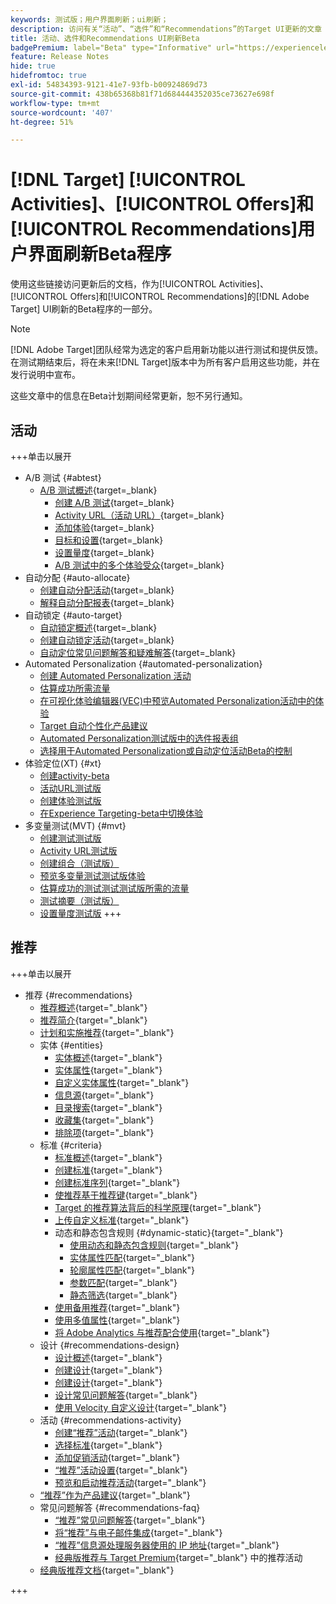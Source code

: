 ```yaml
---
keywords: 测试版；用户界面刷新；ui刷新；
description: 访问有关“活动”、“选件”和“Recommendations”的Target UI更新的文章
title: 活动、选件和Recommendations UI刷新Beta
badgePremium: label="Beta" type="Informative" url="https://experienceleague.adobe.com/docs/target/using/introduction/intro.html?lang=en#beta newtab=true" tooltip="了解 [!DNL Target] Beta计划。"
feature: Release Notes
hide: true
hidefromtoc: true
exl-id: 54834393-9121-41e7-93fb-b00924869d73
source-git-commit: 438b65368b81f71d684444352035ce73627e698f
workflow-type: tm+mt
source-wordcount: '407'
ht-degree: 51%

---
```


# [!DNL Target] [!UICONTROL Activities]、[!UICONTROL Offers]和[!UICONTROL Recommendations]用户界面刷新Beta程序

使用这些链接访问更新后的文档，作为[!UICONTROL Activities]、[!UICONTROL Offers]和[!UICONTROL Recommendations]的[!DNL Adobe Target] UI刷新的Beta程序的一部分。

>[!NOTE]
>
>[!DNL Adobe Target]团队经常为选定的客户启用新功能以进行测试和提供反馈。 在测试期结束后，将在未来[!DNL Target]版本中为所有客户启用这些功能，并在发行说明中宣布。
>
>这些文章中的信息在Beta计划期间经常更新，恕不另行通知。

## 活动

+++单击以展开

* A/B 测试 {#abtest}
   * [A/B 测试概述](c-activities/t-test-ab/test-ab-beta.md){target=_blank}
      * [创建 A/B 测试](c-activities/t-test-ab/t-test-create-ab/test-create-ab-beta.md){target=_blank}
      * [Activity URL（活动 URL）](c-activities/t-test-ab/t-test-create-ab/ab-activity-url-beta.md){target=_blank}
      * [添加体验](c-activities/t-test-ab/t-test-create-ab/ab-add-experience-beta.md){target=_blank}
      * [目标和设置](c-activities/t-test-ab/t-test-create-ab/ab-goals-and-settings-beta.md){target=_blank}
      * [设置量度](c-activities/t-test-ab/t-test-create-ab/ab-set-metrics-beta.md){target=_blank}
      * [A/B 测试中的多个体验受众](c-activities/t-test-ab/t-test-create-ab/target-experience-to-multiple-audiences-beta.md){target=_blank}
* 自动分配 {#auto-allocate}
   * [创建自动分配活动](/help/main/c-activities/automated-traffic-allocation/create-auto-allocate-activity-beta.md){target=_blank}
   * [解释自动分配报表](c-activities/automated-traffic-allocation/determine-winner-beta.md){target=_blank}
* 自动锁定 {#auto-target}
   * [自动锁定概述](/help/main/c-activities/auto-target/auto-target-to-optimize-beta.md){target=_blank}
   * [创建自动锁定活动](/help/main/c-activities/auto-target/create-auto-target-beta.md){target=_blank}
   * [自动定位常见问题解答和疑难解答](/help/main/c-activities/auto-target/auto-target-troubleshooting-faqs.md){target=_blank}
* Automated Personalization {#automated-personalization}
   * [创建 Automated Personalization 活动](/help/main/c-activities/t-automated-personalization/create-ap-activity-beta.md)
   * [估算成功所需流量](https://experienceleague.adobe.com/en/docs/target/using/activities/automated-personalization/ap-traffic-estimator-beta)
   * [在可视化体验编辑器(VEC)中预览Automated Personalization活动中的体验](https://experienceleague.adobe.com/en/docs/target/using/activities/automated-personalization/ap-preview-experiences-beta)
   * [Target 自动个性化产品建议](https://experienceleague.adobe.com/en/docs/target/using/activities/automated-personalization/ap-target-offers)
   * [Automated Personalization测试版中的选件报表组](/help/main/c-activities/t-automated-personalization/offer-reporting-groups-in-automated-personalization-beta.md)
   * [选择用于Automated Personalization或自动定位活动Beta的控制](c-activities/t-automated-personalization/experience-as-control-beta.md)
* 体验定位(XT) {#xt}
   * [创建activity-beta](c-activities/t-experience-target/t-xt-create/xt-create-beta.md)
   * [活动URL测试版](c-activities/t-experience-target/t-xt-create/xt-activity-url-beta.md)
   * [创建体验测试版](c-activities/t-experience-target/t-xt-create/xt-add-experience-beta.md)
   * [在Experience Targeting-beta中切换体验](c-activities/t-experience-target/t-xt-create/xt-switching-experiences-beta.md)
* 多变量测试(MVT) {#mvt}
   * [创建测试测试版](c-activities/c-multivariate-testing/t-create-multivariate-test/create-multivariate-test-beta.md)
   * [Activity URL测试版](c-activities/c-multivariate-testing/t-create-multivariate-test/url-beta.md)
   * [创建组合（测试版）](c-activities/c-multivariate-testing/t-create-multivariate-test/add-offers-beta.md)
   * [预览多变量测试测试版体验](c-activities/c-multivariate-testing/t-create-multivariate-test/preview-experiences-beta.md)
   * [估算成功的测试测试测试版所需的流量](c-activities/c-multivariate-testing/t-create-multivariate-test/traffic-estimator-beta.md)
   * [测试摘要（测试版）](c-activities/c-multivariate-testing/t-create-multivariate-test/test-summary-beta.md)
   * [设置量度测试版](c-activities/c-multivariate-testing/t-create-multivariate-test/mvt-set-metrics-beta.md)
+++

<!-- 
* Automated Personalization {#automated-personalization}
   * [Create an Automated Personalization activity](c-activities/t-automated-personalization/create-ap-activity-beta.md){target=_blank}
   * [Estimate the traffic required for success](c-activities/t-automated-personalization/ap-traffic-estimator-beta.md){target=_blank}
   * [Preview experiences for an Automated Personalization test](c-activities/t-automated-personalization/ap-preview-experiences-beta.md){target=_blank}
   * [Target Automated Personalization offers](c-activities/t-automated-personalization/ap-target-offers.md){target=_blank}
   * [Manage exclusions](c-activities/t-automated-personalization/managing-exclusions-beta.md){target=_blank}
   * [Offer reporting groups in Automated Personalization](/help/main/c-activities/t-automated-personalization/offer-reporting-groups-in-automated-personalization.md){target=_blank}
   * [Select the control for your Automated Personalization or Auto-Target activity](c-activities/t-automated-personalization/experience-as-control.md){target=_blank}
   * [Automated Personalization FAQ](c-activities/t-automated-personalization/automated-personalization-faq.md){target=_blank}
   * [Troubleshoot Automated Personalization](c-activities/t-automated-personalization/ap-trouble.md){target=_blank}
* Experience Targeting {#experience-targeting}
   * [Experience Targeting overview](c-activities/t-experience-target/experience-target.md){target=_blank}
   * Create an Experience Targeting activity {#create-targeting}
      * [Create an activity](c-activities/t-experience-target/t-xt-create/xt-create.md){target=_blank}
      * [Activity URL](c-activities/t-experience-target/t-xt-create/xt-activity-url.md){target=_blank}
      * [Create an experience](c-activities/t-experience-target/t-xt-create/xt-add-experience.md){target=_blank}
      * [Switching experiences in Experience Targeting](c-activities/t-experience-target/t-xt-create/xt-switching-experiences.md){target=_blank}
      * [Goals and settings](c-activities/t-experience-target/t-xt-create/xt-goals-and-settings.md){target=_blank}
      * [Set metrics](c-activities/t-experience-target/t-xt-create/xt-set-metrics.md){target=_blank}
* Multivariate Test {#multivariate-test}
   * [Multivariate Test overview](c-activities/c-multivariate-testing/multivariate-testing.md){target=_blank}
   * [Multivariate Test best practices](c-activities/c-multivariate-testing/best-practices.md){target=_blank}
   * [Plan a Multivariate Test](c-activities/c-multivariate-testing/plan-mvt.md){target=_blank}
   * Create a Multivariate Test {#create-mvt}
      * [Create a test](c-activities/c-multivariate-testing/t-create-multivariate-test/create-multivariate-test.md){target=_blank}
      * [Activity URL](c-activities/c-multivariate-testing/t-create-multivariate-test/url.md){target=_blank}
      * [Create combinations](c-activities/c-multivariate-testing/t-create-multivariate-test/add-offers.md){target=_blank}
      * [Preview experiences for a Multivariate Test](c-activities/c-multivariate-testing/t-create-multivariate-test/preview-experiences.md){target=_blank}
      * [Estimate the traffic required for a successful test](c-activities/c-multivariate-testing/t-create-multivariate-test/traffic-estimator.md){target=_blank}
      * [Test summary](c-activities/c-multivariate-testing/t-create-multivariate-test/test-summary.md){target=_blank}
      * [Goals and settings](c-activities/c-multivariate-testing/t-create-multivariate-test/goals-and-settings.md){target=_blank}
      * [Set metrics](c-activities/c-multivariate-testing/t-create-multivariate-test/mvt-set-metrics.md){target=_blank}
      * [Troubleshoot Multivariate Tests](c-activities/c-multivariate-testing/t-create-multivariate-test/troubleshooting.md){target=_blank}
* [Recommendations activity](c-activities/recommendations-activity.md){target=_blank}
* [Edit an activity or save as draft](c-activities/edit-activity.md){target=_blank}
* [Priority](c-activities/priority.md){target=_blank}
* [Activity settings](c-activities/activity-settings.md){target=_blank}
* Success metrics {#success-metrics}
   * [Success metrics](c-activities/r-success-metrics/success-metrics.md){target=_blank}
   * [Click tracking](c-activities/r-success-metrics/click-tracking.md){target=_blank}
   * [Capture score](c-activities/r-success-metrics/capture-score.md){target=_blank}
* [Activity change log](c-activities/change-log.md){target=_blank}
* Troubleshoot activities {#troubleshoot-activities}
   * [Troubleshoot activities overview](c-activities/c-troubleshooting-activities/troubleshooting-activities.md){target=_blank}
   * [Troubleshoot content delivery](c-activities/c-troubleshooting-activities/content-trouble.md){target=_blank}
* Activity QA {#activity-qa}
   * [Activity QA overview](c-activities/c-activity-qa/activity-qa.md){target=_blank}
   * [Activity QA bookmarklet](c-activities/c-activity-qa/activity-qa-bookmark.md){target=_blank}
   * [Use Activity QA with server-side delivery](c-activities/c-activity-qa/use-qa-mode-with-server-side-delivery.md){target=_blank}-->

## 推荐

+++单击以展开

* 推荐 {#recommendations}
   * [推荐概述](c-recommendations/recommendations.md){target="_blank"}
   * [推荐简介](c-recommendations/introduction-to-recommendations.md){target="_blank"}
   * [计划和实施推荐](c-recommendations/plan-implement.md){target="_blank"}
   * 实体 {#entities}
      * [实体概述](c-recommendations/c-products/products.md){target="_blank"}
      * [实体属性](c-recommendations/c-products/entity-attributes.md){target="_blank"}
      * [自定义实体属性](c-recommendations/c-products/custom-entity-attributes.md){target="_blank"}
      * [信息源](/help/main/c-recommendations/c-products/feeds-beta.md){target="_blank"}
      * [目录搜索](/help/main/c-recommendations/c-products/catalog-search-beta.md){target="_blank"}
      * [收藏集](/help/main/c-recommendations/c-products/collections-beta.md){target="_blank"}
      * [排除项](/help/main/c-recommendations/c-products/exclusions-beta.md){target="_blank"}
   * 标准 {#criteria}
      * [标准概述](/help/main/c-recommendations/c-algorithms/algorithms-beta.md){target="_blank"}
      * [创建标准](/help/main/c-recommendations/c-algorithms/create-new-algorithm-beta.md){target="_blank"}
      * [创建标准序列](/help/main/c-recommendations/c-algorithms/create-criteria-sequence-beta.md){target="_blank"}
      * [使推荐基于推荐键](/help/main/c-recommendations/c-algorithms/base-the-recommendation-on-a-recommendation-key-beta.md){target="_blank"}
      * [Target 的推荐算法背后的科学原理](/help/main/c-recommendations/c-algorithms/recommendations-algorithms.md){target="_blank"}
      * [上传自定义标准](/help/main/c-recommendations/c-algorithms/recommendations-csv-beta.md){target="_blank"}
      * 动态和静态包含规则 {#dynamic-static}{target="_blank"}
         * [使用动态和静态包含规则](/help/main/c-recommendations/c-algorithms/use-dynamic-and-static-inclusion-rules-beta.md){target="_blank"}
         * [实体属性匹配](/help/main/c-recommendations/c-algorithms/entity-attribute-matching-beta.md){target="_blank"}
         * [轮廓属性匹配](/help/main/c-recommendations/c-algorithms/profile-attribute-matching-beta.md){target="_blank"}
         * [参数匹配](/help/main/c-recommendations/c-algorithms/parameter-matching-beta.md){target="_blank"}
         * [静态筛选](/help/main/c-recommendations/c-algorithms/static-value-beta.md){target="_blank"}
      * [使用备用推荐](/help/main/c-recommendations/c-algorithms/backup-recs-beta.md){target="_blank"}
      * [使用多值属性](/help/main/c-recommendations/c-algorithms/work-with-multi-value-attributes-beta.md){target="_blank"}
      * [将 Adobe Analytics 与推荐配合使用](/help/main/c-recommendations/c-algorithms/use-adobe-analytics-with-recommendations-beta.md){target="_blank"}
   * 设计 {#recommendations-design}
      * [设计概述](c-recommendations/c-design-overview/design-overview.md){target="_blank"}
      * [创建设计](c-recommendations/c-design-overview/create-design.md){target="_blank"}
      * [创建设计](/help/main/c-recommendations/c-design-overview/create-design-beta.md){target="_blank"}
      * [设计常见问题解答](c-recommendations/c-design-overview/template-faq.md){target="_blank"}
      * [使用 Velocity 自定义设计](c-recommendations/c-design-overview/customizing-a-template.md){target="_blank"}
   * 活动 {#recommendations-activity}
      * [创建“推荐”活动](c-recommendations/t-create-recs-activity/create-recs-activity.md){target="_blank"}
      * [选择标准](c-recommendations/t-create-recs-activity/algo-select-recs.md){target="_blank"}
      * [添加促销活动](c-recommendations/t-create-recs-activity/adding-promotions.md){target="_blank"}
      * [“推荐”活动设置](c-recommendations/t-create-recs-activity/recs-activity-settings.md){target="_blank"}
      * [预览和启动推荐活动](/help/main/c-recommendations/t-create-recs-activity/previewing-and-launching-your-recommendations-activity.md){target="_blank"}
   * [“推荐”作为产品建议](c-recommendations/recommendations-as-an-offer.md){target="_blank"}
   * 常见问题解答 {#recommendations-faq}
      * [“推荐”常见问题解答](c-recommendations/c-recommendations-faq/recommendations-faq.md){target="_blank"}
      * [将“推荐”与电子邮件集成](c-recommendations/c-recommendations-faq/integrating-recs-email.md){target="_blank"}
      * [“推荐”信息源处理服务器使用的 IP 地址](c-recommendations/c-recommendations-faq/ip-addresses-marketing-cloud.md){target="_blank"}
      * [经典版推荐与 Target Premium](c-recommendations/c-recommendations-faq/recommendations-classic-versus-recommendations-activities-target-premium.md){target="_blank"} 中的推荐活动
   * [经典版推荐文档](/help/main/c-recommendations/recommendations-classic-documentaton.md){target="_blank"}

+++
